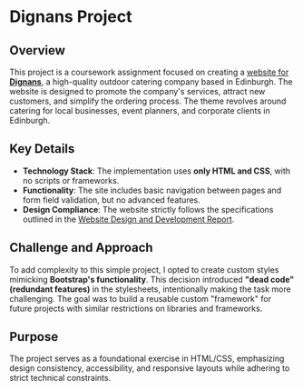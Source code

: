 # Dignans Project

## Overview

This project is a coursework assignment focused on creating a [website for **Dignans**](https://stan-dignans.netlify.app/), a high-quality outdoor catering company based in Edinburgh. The website is designed to promote the company's services, attract new customers, and simplify the ordering process. The theme revolves around catering for local businesses, event planners, and corporate clients in Edinburgh.

## Key Details  
- **Technology Stack**: The implementation uses **only HTML and CSS**, with no scripts or frameworks.  
- **Functionality**: The site includes basic navigation between pages and form field validation, but no advanced features.  
- **Design Compliance**: The website strictly follows the specifications outlined in the [Website Design and Development Report](https://github.com/StanStarishko/Dignans/blob/main/docs/Website%20Design%20and%20Development%20Report.pdf).  

## Challenge and Approach  
To add complexity to this simple project, I opted to create custom styles mimicking **Bootstrap's functionality**. This decision introduced **"dead code" (redundant features)** in the stylesheets, intentionally making the task more challenging. The goal was to build a reusable custom "framework" for future projects with similar restrictions on libraries and frameworks.  

## Purpose  
The project serves as a foundational exercise in HTML/CSS, emphasizing design consistency, accessibility, and responsive layouts while adhering to strict technical constraints.  

